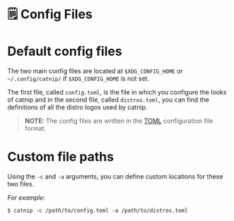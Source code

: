 # 🗒️ Config Files 

# Default config files
The two main config files are located at `$XDG_CONFIG_HOME` or `~/.config/catnip/` if `$XDG_CONFIG_HOME` is not set.

The first file, called `config.toml`, is the file in which you configure the looks of catnip and in the second file, called `distros.toml`, you can find the definitions of all the distro logos used by catnip.

> **NOTE:** The config files are written in the [TOML](https://toml.io) configuration file format.

# Custom file paths
Using the `-c` and `-a` arguments, you can define custom locations for these two files. 

*For example:*
```shell
$ catnip -c /path/to/config.toml -a /path/to/distros.toml
```
